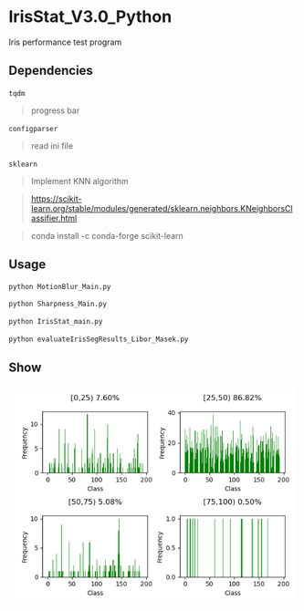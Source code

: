 # IrisStat_V3.0_Python
Iris performance test program
## Dependencies
`tqdm `
>progress bar

`configparser `
>read ini file

`sklearn	`
>Implement KNN algorithm

>https://scikit-learn.org/stable/modules/generated/sklearn.neighbors.KNeighborsClassifier.html

>conda install -c conda-forge scikit-learn 

## Usage
```python
python MotionBlur_Main.py
```
```python
python Sharpness_Main.py
```
```python
python IrisStat_main.py
```
```python
python evaluateIrisSegResults_Libor_Masek.py
```

## Show
### 
![](https://github.com/firework8/IrisStat_V3.0_Python/raw/master/IrisIQA/out/blurring_motionblur_distribution_fullImg.png)  
